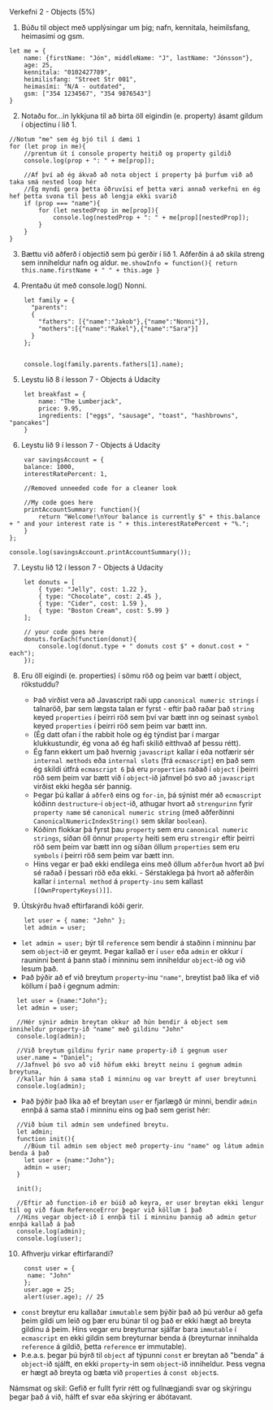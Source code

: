Verkefni 2 - Objects (5%)
1. Búðu til object með upplýsingar um þig; nafn, kennitala, heimilsfang, heimasími og gsm.

```
let me = {
    name: {firstName: "Jón", middleName: "J", lastName: "Jónsson"},
    age: 25,
    kennitala: "0102427789",
    heimilisfang: "Street Str 001",
    heimasími: "N/A - outdated",
    gsm: ["354 1234567", "354 9876543"]
}
```

2. Notaðu for…in lykkjuna til að birta öll eigindin (e. property) ásamt gildum í objectinu í lið 1.

```
//Notum "me" sem ég bjó til í dæmi 1
for (let prop in me){
    //prentum út í console property heitið og property gildið
    console.log(prop + ": " + me[prop]);
    
    //Af því að ég ákvað að nota object í property þá þurfum við að taka smá nested loop hér
    //Ég myndi gera þetta öðruvísi ef þetta væri annað verkefni en ég hef þetta svona til þess að lengja ekki svarið
    if (prop === "name"){
        for (let nestedProp in me[prop]){
            console.log(nestedProp + ": " + me[prop][nestedProp]);
        }
    }
}
```

3. Bættu við aðferð í objectið sem þú gerðir í lið 1. Aðferðin á að skila streng sem inniheldur
nafn og aldur.
    ```me.showInfo = function(){ return this.name.firstName + " " + this.age }```

4. Prentaðu út með console.log() Nonni.

```
    let family = {
      "parents":
      {
        "fathers": [{"name":"Jakob"},{"name":"Nonni"}],
        "mothers":[{"name":"Rakel"},{"name":"Sara"}]
      }
    };


    console.log(family.parents.fathers[1].name);
```
 
5. Leystu lið 8 í lesson 7 - Objects á Udacity

```
    let breakfast = {
        name: "The Lumberjack",
        price: 9.95,
        ingredients: ["eggs", "sausage", "toast", "hashbrowns", "pancakes"]
    }
```

6. Leystu lið 9 í lesson 7 - Objects á Udacity

```
    var savingsAccount = {
    balance: 1000,
    interestRatePercent: 1,
    
    //Removed unneeded code for a cleaner look
    
    //My code goes here
    printAccountSummary: function(){
        return "Welcome!\nYour balance is currently $" + this.balance + " and your interest rate is " + this.interestRatePercent + "%.";
    }
};

console.log(savingsAccount.printAccountSummary());
```

7. Leystu lið 12 í lesson 7 - Objects á Udacity

```
    let donuts = [
        { type: "Jelly", cost: 1.22 },
        { type: "Chocolate", cost: 2.45 },
        { type: "Cider", cost: 1.59 },
        { type: "Boston Cream", cost: 5.99 }
    ];

    // your code goes here
    donuts.forEach(function(donut){
        console.log(donut.type + " donuts cost $" + donut.cost + " each");
    });
```

8. Eru öll eigindi (e. properties) í sömu röð og þeim var bætt í object, rökstuddu?

    - Það virðist vera að Javascript raði upp `canonical numeric strings` í talnaröð, þar sem lægsta talan er fyrst - eftir það raðar það `string` keyed `properties` í þeirri röð sem því var bætt inn og seinast `symbol` keyed `properties` í þeirri röð sem þeim var bætt inn.
    - (Ég datt ofan í the rabbit hole og ég týndist þar í margar klukkustundir, ég vona að ég hafi skilið eitthvað af þessu rétt).
    - Ég fann ekkert um það hvernig `javascript` kallar í eða notfærir sér `internal methods` eða `internal slots` (frá `ecmascript`) en það sem ég skildi útfrá `ecmascript 6` þá eru `properties` raðað í `object` í þeirri röð sem þeim var bætt við í `object`-ið jafnvel þó svo að `javascript` virðist ekki hegða sér þannig.  
    - Þegar þú kallar á `aðferð` eins og `for-in`, þá sýnist mér að `ecmascript` kóðinn `destructure`-i `object`-ið, athugar hvort að `strengurinn` fyrir `property name` sé `canonical numeric string` (með aðferðinni `CanonicalNumericIndexString()` sem skilar `boolean`). 
    - Kóðinn flokkar þá fyrst þau `property` sem eru `canonical numeric strings`, síðan öll önnur `property` heiti sem eru `strengir` eftir þeirri röð sem þeim var bætt inn og síðan öllum `properties` sem eru `symbols` í þeirri röð sem þeim var bætt inn.  
    - Hins vegar er það ekki endilega eins með öllum `aðferðum` hvort að því sé raðað í þessari röð eða ekki. - Sérstaklega þá hvort að aðferðin kallar í `internal method` á `property-inu` sem kallast `[[OwnPropertyKeys()]]`. 

9. Útskýrðu hvað eftirfarandi kóði gerir.

```
    let user = { name: "John" };  
    let admin = user;
```
  - `let admin = user;` býr til `reference` sem bendir á staðinn í minninu þar sem `object`-ið er geymt. Þegar kallað er í `user` eða `admin` er okkur í rauninni bent á þann stað í minninu sem inniheldur `object`-ið og við lesum það.
  - Það þýðir að ef við breytum `property`-inu `"name"`, breytist það líka ef við köllum í það í gegnum admin:
```
  let user = {name:"John"};
  let admin = user;
  
  //Hér sýnir admin breytan okkur að hún bendir á object sem inniheldur property-ið "name" með gildinu "John"
  console.log(admin);
  
  //Við breytum gildinu fyrir name property-ið í gegnum user
  user.name = "Daniel";
  //Jafnvel þó svo að við höfum ekki breytt neinu í gegnum admin breytuna, 
  //kallar hún á sama stað í minninu og var breytt af user breytunni
  console.log(admin);
```

  - Það þýðir það líka að ef breytan `user` er fjarlægð úr minni, bendir `admin` ennþá á sama stað í minninu eins og það sem gerist hér:
```
  //Við búum til admin sem undefined breytu.
  let admin;
  function init(){
    //Búum til admin sem object með property-inu "name" og látum admin benda á það
  	let user = {name:"John"};
    admin = user;
  }
  
  init();
  
  //Eftir að function-ið er búið að keyra, er user breytan ekki lengur til og við fáum ReferenceError þegar við köllum í það
  //Hins vegar object-ið í ennþá til í minninu þannig að admin getur ennþá kallað á það
  console.log(admin);
  console.log(user);
```

10. Afhverju virkar eftirfarandi?

```
    const user = {
     name: "John"
    };  
    user.age = 25;
    alert(user.age); // 25
```

  - `const` breytur eru kallaðar `immutable` sem þýðir það að þú verður að gefa þeim gildi um leið og þær eru búnar til og það er ekki hægt að breyta gildinu á þeim. Hins vegar eru breyturnar sjálfar bara `immutable` í `ecmascript` en ekki gildin sem breyturnar benda á (breyturnar innihalda `reference` á gildið, þetta `reference` er immutable). 
  - Þ.e.a.s. þegar þú býrð til `object` af týpunni  `const` er breytan að "benda" á `object`-ið sjálft, en ekki `property`-in sem `object`-ið inniheldur. Þess vegna er hægt að breyta og bæta við `properties` á `const object`s.

Námsmat og skil:
Gefið er fullt fyrir rétt og fullnægjandi svar og skýringu þegar það á við, hálft ef svar eða skýring
er ábótavant.
